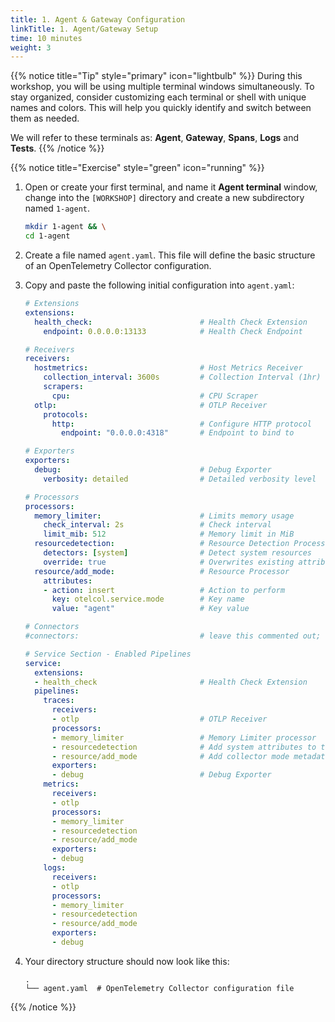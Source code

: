 ```yaml
---
title: 1. Agent & Gateway Configuration
linkTitle: 1. Agent/Gateway Setup
time: 10 minutes
weight: 3
---
```


{{% notice title="Tip" style="primary" icon="lightbulb" %}}
During this workshop, you will be using multiple terminal windows simultaneously. To stay organized, consider customizing each terminal or shell with unique names and colors. This will help you quickly identify and switch between them as needed.

We will refer to these terminals as: **Agent**, **Gateway**, **Spans**, **Logs** and **Tests**.
{{% /notice %}}

{{% notice title="Exercise" style="green" icon="running" %}}

1. Open or create your first terminal, and name it **Agent terminal** window, change into the `[WORKSHOP]` directory and create a new subdirectory named `1-agent`.

    ```bash
    mkdir 1-agent && \
    cd 1-agent
    ```

2. Create a file named `agent.yaml`. This file will define the basic structure of an OpenTelemetry Collector configuration.

3. Copy and paste the following initial configuration into `agent.yaml`:

    ```yaml
    # Extensions
    extensions:
      health_check:                        # Health Check Extension
        endpoint: 0.0.0.0:13133            # Health Check Endpoint

    # Receivers
    receivers:
      hostmetrics:                         # Host Metrics Receiver
        collection_interval: 3600s         # Collection Interval (1hr)
        scrapers:
          cpu:                             # CPU Scraper
      otlp:                                # OTLP Receiver
        protocols:
          http:                            # Configure HTTP protocol
            endpoint: "0.0.0.0:4318"       # Endpoint to bind to

    # Exporters
    exporters:
      debug:                               # Debug Exporter
        verbosity: detailed                # Detailed verbosity level

    # Processors
    processors:
      memory_limiter:                      # Limits memory usage
        check_interval: 2s                 # Check interval
        limit_mib: 512                     # Memory limit in MiB
      resourcedetection:                   # Resource Detection Processor
        detectors: [system]                # Detect system resources
        override: true                     # Overwrites existing attributes
      resource/add_mode:                   # Resource Processor
        attributes:
        - action: insert                   # Action to perform
          key: otelcol.service.mode        # Key name
          value: "agent"                   # Key value

    # Connectors
    #connectors:                           # leave this commented out; we will uncomment in an upcoming exercise

    # Service Section - Enabled Pipelines
    service:
      extensions:
      - health_check                       # Health Check Extension
      pipelines:
        traces:
          receivers:
          - otlp                           # OTLP Receiver
          processors:
          - memory_limiter                 # Memory Limiter processor
          - resourcedetection              # Add system attributes to the data
          - resource/add_mode              # Add collector mode metadata
          exporters:
          - debug                          # Debug Exporter
        metrics:
          receivers:
          - otlp
          processors:
          - memory_limiter
          - resourcedetection
          - resource/add_mode
          exporters:
          - debug
        logs:
          receivers:
          - otlp
          processors:
          - memory_limiter
          - resourcedetection
          - resource/add_mode
          exporters:
          - debug
    ```

4. Your directory structure should now look like this:

    ```text
    .
    └── agent.yaml  # OpenTelemetry Collector configuration file
    ```

{{% /notice %}}
